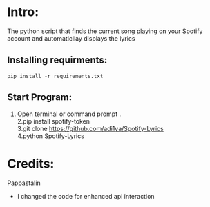 # Intro:
The python script that finds the current song playing on your Spotify account and automaticllay displays the lyrics

## Installing requirments:
```
pip install -r requirements.txt
```
## Start Program:
1. Open terminal or command prompt .  
2.pip install spotify-token  
3.git clone https://github.com/adi1ya/Spotify-Lyrics  
4.python Spotify-Lyrics  

# Credits:
Pappastalin
- I changed the code for enhanced api interaction
